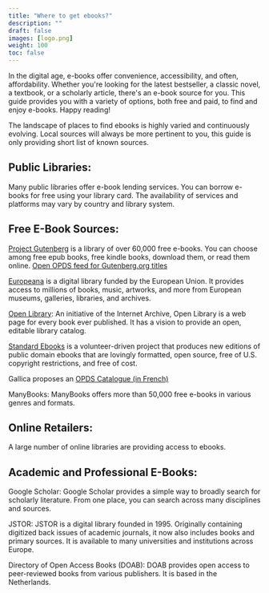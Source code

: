 ```yaml
---
title: "Where to get ebooks?"
description: ""
draft: false
images: [logo.png]
weight: 100
toc: false
---
```


In the digital age, e-books offer convenience, accessibility, and often, affordability. 
Whether you're looking for the latest bestseller, a classic novel, a textbook, or a scholarly article, there's an e-book source for you. This guide provides you with a variety of options, both free and paid, to find and enjoy e-books. Happy reading!

The landscape of places to find ebooks is highly varied and continuously evolving. Local sources will always be more pertinent to you, this guide is only providing short list of known sources. 

## Public Libraries:
Many public libraries offer e-book lending services. You can borrow e-books for free using your library card. The availability of services and platforms may vary by country and library system.

## Free E-Book Sources:
[Project Gutenberg](https://www.gutenberg.org/) is a library of over 60,000 free e-books. You can choose among free epub books, free kindle books, download them, or read them online. <a href="opds://www.gutenberg.org/ebooks/search.opds/" target="_blank">Open OPDS feed for Gutenberg.org titles
</a>

[Europeana](https://www.europeana.eu/) is a digital library funded by the European Union. It provides access to millions of books, music, artworks, and more from European museums, galleries, libraries, and archives.

[Open Library](https://openlibrary.org/): An initiative of the Internet Archive, Open Library is a web page for every book ever published. It has a vision to provide an open, editable library catalog.

[Standard Ebooks](https://standardebooks.org/) is a volunteer-driven project that produces new editions of public domain ebooks that are lovingly formatted, open source, free of U.S. copyright restrictions, and free of cost.

<p>Gallica proposes an 
<a href="http://gallica.bnf.fr/opds" target="_blank"> OPDS Catalogue (in French)</a>

ManyBooks: ManyBooks offers more than 50,000 free e-books in various genres and formats.

## Online Retailers:
A large number of online libraries are providing access to ebooks.

## Academic and Professional E-Books:
Google Scholar: Google Scholar provides a simple way to broadly search for scholarly literature. From one place, you can search across many disciplines and sources.

JSTOR: JSTOR is a digital library founded in 1995. Originally containing digitized back issues of academic journals, it now also includes books and primary sources. It is available to many universities and institutions across Europe.

Directory of Open Access Books (DOAB): DOAB provides open access to peer-reviewed books from various publishers. It is based in the Netherlands.

